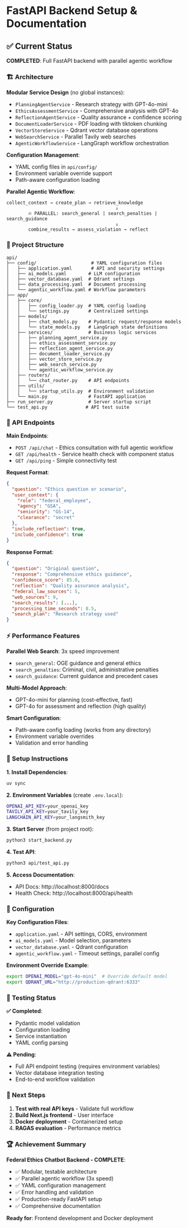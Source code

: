 # FastAPI Backend Setup & Documentation

## ✅ Current Status

**COMPLETED**: Full FastAPI backend with parallel agentic workflow

### 🏗️ Architecture

**Modular Service Design** (no global instances):
- `PlanningAgentService` - Research strategy with GPT-4o-mini
- `EthicsAssessmentService` - Comprehensive analysis with GPT-4o  
- `ReflectionAgentService` - Quality assurance + confidence scoring
- `DocumentLoaderService` - PDF loading with tiktoken chunking
- `VectorStoreService` - Qdrant vector database operations
- `WebSearchService` - Parallel Tavily web searches
- `AgenticWorkflowService` - LangGraph workflow orchestration

**Configuration Management**:
- YAML config files in `api/config/`
- Environment variable override support
- Path-aware configuration loading

**Parallel Agentic Workflow**:
```
collect_context → create_plan → retrieve_knowledge
                                        ↓
        🔥 PARALLEL: search_general | search_penalties | search_guidance
                                        ↓
        combine_results → assess_violation → reflect
```

### 📁 Project Structure

```
api/
├── config/                    # YAML configuration files
│   ├── application.yaml       # API and security settings
│   ├── ai_models.yaml        # LLM configuration
│   ├── vector_database.yaml  # Qdrant settings
│   ├── data_processing.yaml  # Document processing
│   └── agentic_workflow.yaml # Workflow parameters
├── app/
│   ├── core/
│   │   ├── config_loader.py  # YAML config loading
│   │   └── settings.py       # Centralized settings
│   ├── models/
│   │   ├── chat_models.py    # Pydantic request/response models
│   │   └── state_models.py   # LangGraph state definitions
│   ├── services/             # Business logic services
│   │   ├── planning_agent_service.py
│   │   ├── ethics_assessment_service.py
│   │   ├── reflection_agent_service.py
│   │   ├── document_loader_service.py
│   │   ├── vector_store_service.py
│   │   ├── web_search_service.py
│   │   └── agentic_workflow_service.py
│   ├── routers/
│   │   └── chat_router.py    # API endpoints
│   ├── utils/
│   │   └── startup_utils.py  # Environment validation
│   └── main.py               # FastAPI application
├── run_server.py             # Server startup script
└── test_api.py              # API test suite
```

### 🔌 API Endpoints

**Main Endpoints**:
- `POST /api/chat` - Ethics consultation with full agentic workflow
- `GET /api/health` - Service health check with component status
- `GET /api/ping` - Simple connectivity test

**Request Format**:
```json
{
  "question": "Ethics question or scenario",
  "user_context": {
    "role": "federal_employee",
    "agency": "GSA", 
    "seniority": "GS-14",
    "clearance": "secret"
  },
  "include_reflection": true,
  "include_confidence": true
}
```

**Response Format**:
```json
{
  "question": "Original question",
  "response": "Comprehensive ethics guidance",
  "confidence_score": 85.0,
  "reflection": "Quality assurance analysis",
  "federal_law_sources": 5,
  "web_sources": 9,
  "search_results": [...],
  "processing_time_seconds": 8.5,
  "search_plan": "Research strategy used"
}
```

### ⚡ Performance Features

**Parallel Web Search**: 3x speed improvement
- `search_general`: OGE guidance and general ethics
- `search_penalties`: Criminal, civil, administrative penalties
- `search_guidance`: Current guidance and precedent cases

**Multi-Model Approach**:
- GPT-4o-mini for planning (cost-effective, fast)
- GPT-4o for assessment and reflection (high quality)

**Smart Configuration**:
- Path-aware config loading (works from any directory)
- Environment variable overrides
- Validation and error handling

### 🚀 Setup Instructions

**1. Install Dependencies**:
```bash
uv sync
```

**2. Environment Variables** (create `.env.local`):
```bash
OPENAI_API_KEY=your_openai_key
TAVILY_API_KEY=your_tavily_key  
LANGCHAIN_API_KEY=your_langsmith_key
```

**3. Start Server** (from project root):
```bash
python3 start_backend.py
```

**4. Test API**:
```bash
python3 api/test_api.py
```

**5. Access Documentation**:
- API Docs: http://localhost:8000/docs
- Health Check: http://localhost:8000/api/health

### 🔧 Configuration

**Key Configuration Files**:
- `application.yaml` - API settings, CORS, environment
- `ai_models.yaml` - Model selection, parameters
- `vector_database.yaml` - Qdrant configuration
- `agentic_workflow.yaml` - Timeout settings, parallel config

**Environment Override Example**:
```bash
export OPENAI_MODEL="gpt-4o-mini"  # Override default model
export QDRANT_URL="http://production-qdrant:6333"
```

### 🧪 Testing Status

**✅ Completed**:
- Pydantic model validation
- Configuration loading
- Service instantiation  
- YAML config parsing

**⚠️ Pending**:
- Full API endpoint testing (requires environment variables)
- Vector database integration testing  
- End-to-end workflow validation

### 🎯 Next Steps

1. **Test with real API keys** - Validate full workflow
2. **Build Next.js frontend** - User interface  
3. **Docker deployment** - Containerized setup
4. **RAGAS evaluation** - Performance metrics

### 🏆 Achievement Summary

**Federal Ethics Chatbot Backend - COMPLETE**:
- ✅ Modular, testable architecture  
- ✅ Parallel agentic workflow (3x speed)
- ✅ YAML configuration management
- ✅ Error handling and validation
- ✅ Production-ready FastAPI setup
- ✅ Comprehensive documentation

**Ready for**: Frontend development and Docker deployment